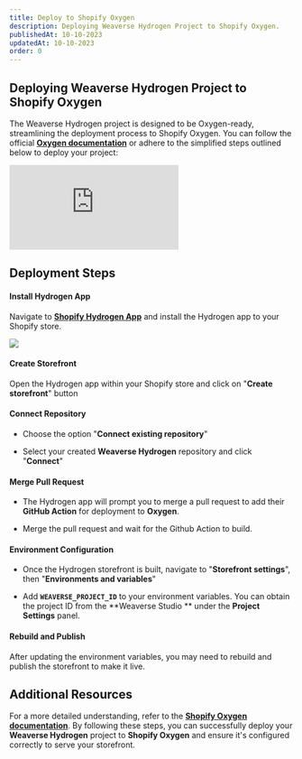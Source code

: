 ```yaml
---
title: Deploy to Shopify Oxygen
description: Deploying Weaverse Hydrogen Project to Shopify Oxygen.
publishedAt: 10-10-2023
updatedAt: 10-10-2023
order: 0
---
```


Deploying Weaverse Hydrogen Project to Shopify Oxygen
-----------------------------------------------------

The Weaverse Hydrogen project is designed to be Oxygen-ready, streamlining the deployment process to Shopify Oxygen. You
can follow the official **[Oxygen documentation](https://shopify.dev/docs/custom-storefronts/oxygen)** or adhere to the
simplified steps outlined below to deploy your project:
<iframe src="https://www.youtube.com/embed/j6FT9G01Q1A?rel=0" frameBorder="0" webkitallowfullscreen="true" mozallowfullscreen="true" allowFullScreen></iframe>

Deployment Steps
----------------

#### Install Hydrogen App

Navigate to **[Shopify Hydrogen App](https://apps.shopify.com/hydrogen)** and install the Hydrogen app to your Shopify
store.

![](https://downloads.intercomcdn.com/i/o/863207281/1008642aaf81fc72b0056f23/image.png)

#### Create Storefront

Open the Hydrogen app within your Shopify store and click on "**Create storefront**" button

#### Connect Repository

* Choose the option "**Connect existing repository**"

* Select your created **Weaverse Hydrogen** repository and click "**Connect**"

#### Merge Pull Request

* The Hydrogen app will prompt you to merge a pull request to add their **GitHub Action** for deployment to **Oxygen**.

* Merge the pull request and wait for the Github Action to build.

#### Environment Configuration

* Once the Hydrogen storefront is built, navigate to "**Storefront settings**", then "**Environments and variables**"

* Add **`WEAVERSE_PROJECT_ID`** to your environment variables. You can obtain the project ID from the **Weaverse Studio
  ** under the **Project Settings** panel.

#### Rebuild and Publish

After updating the environment variables, you may need to rebuild and publish the storefront to make it live.

Additional Resources
--------------------

For a more detailed understanding, refer to the
**[Shopify Oxygen documentation](https://shopify.dev/docs/custom-storefronts/oxygen)**.
By following these steps, you can successfully deploy your **Weaverse Hydrogen** project to **Shopify Oxygen** and
ensure it's configured correctly to serve your storefront.
